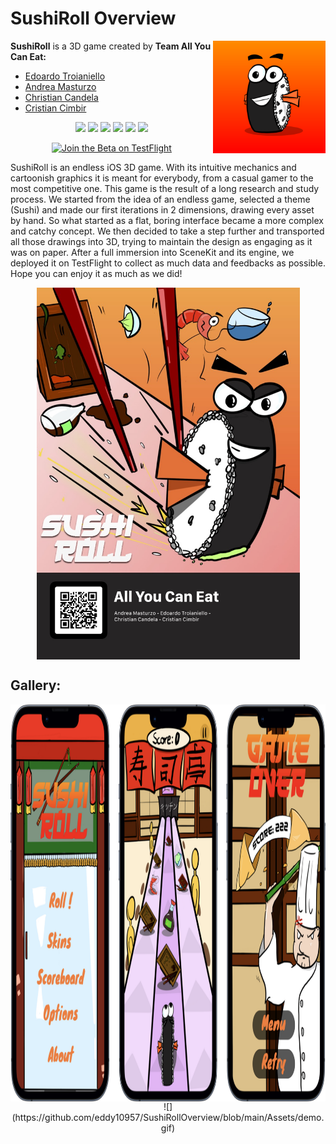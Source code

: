 # SushiRoll Overview

<img align="right" width="180" height="180" src="Assets/AppIcon.png">

**SushiRoll** is a 3D game created by **Team All You Can Eat:**
* [Edoardo Troianiello](https://github.com/eddy10957)
* [Andrea Masturzo](https://github.com/AndreaMasturzo)
* [Christian Candela](https://github.com/ChrisCande)
* [Cristian Cimbir](https://github.com/cristiancimbir)

<p align="center">

<img src="https://img.shields.io/badge/iOS-000000?style=for-the-badge&logo=ios&logoColor=white" />

<img src="https://img.shields.io/badge/swift-F54A2A?style=for-the-badge&logo=swift&logoColor=white" />

<img src="https://img.shields.io/badge/Figma-F24E1E?style=for-the-badge&logo=figma&logoColor=white" />

<img src="https://img.shields.io/badge/Sketch-FFB387?style=for-the-badge&logo=sketch&logoColor=black" />

<img src="https://img.shields.io/badge/Xcode-007ACC?style=for-the-badge&logo=Xcode&logoColor=white" />

<img src="https://img.shields.io/badge/github-%23121011.svg?style=for-the-badge&logo=github&logoColor=white" />
  
</p>

<p align="center">
<a href='https://testflight.apple.com/join/eATxXMhf'><img height='50' alt='Join the Beta on TestFlight' src='https://anotherlens.app/testflight-badge.png'/></a>
</p>

<p>


SushiRoll is an endless iOS 3D game. 
With its intuitive mechanics and cartoonish graphics it is meant for everybody, from a casual gamer to the most competitive one. 
This game is the result of a long research and study process. We started from the idea of an endless game, selected a theme (Sushi) and made our first iterations in 2 dimensions, drawing every asset by hand.
So what started as a flat, boring interface became a more complex and catchy concept.
We then decided to take a step further and transported all those drawings into 3D, trying to maintain the design as engaging as it was on paper. 
After a full immersion into SceneKit and its engine, we deployed it on TestFlight to collect as much data and feedbacks as possible. 
Hope you can enjoy it as much as we did!
  <p align="center">
    <img align="center" width="421" height="595" src="Assets/poster.jpg">
  </p>
</p>

## Gallery:
<p align="center">
<img align="center" width="1000" height="635" src="Assets/screen3.png">
![](https://github.com/eddy10957/SushiRollOverview/blob/main/Assets/demo.gif)
</p>

